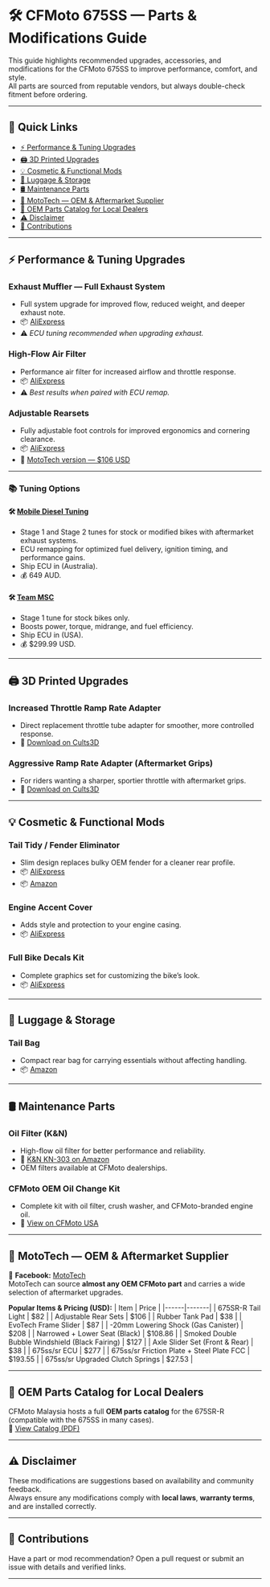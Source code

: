 # 🛠️ CFMoto 675SS — Parts & Modifications Guide

This guide highlights recommended upgrades, accessories, and modifications for the CFMoto 675SS to improve performance, comfort, and style.  
All parts are sourced from reputable vendors, but always double-check fitment before ordering.

---

## 📎 Quick Links

- [⚡ Performance & Tuning Upgrades](#-performance--tuning-upgrades)  
- [🖨️ 3D Printed Upgrades](#%EF%B8%8F-3d-printed-upgrades)  
- [💡 Cosmetic & Functional Mods](#-cosmetic--functional-mods)  
- [🎒 Luggage & Storage](#-luggage--storage)  
- [🛢️ Maintenance Parts](#-maintenance-parts)  
- [🏪 MotoTech — OEM & Aftermarket Supplier](#-mototech--oem--aftermarket-supplier)  
- [📑 OEM Parts Catalog for Local Dealers](#-oem-parts-catalog-for-local-dealers)  
- [⚠️ Disclaimer](#%EF%B8%8F-disclaimer)  
- [📣 Contributions](#-contributions)

---

## ⚡ Performance & Tuning Upgrades

### **Exhaust Muffler — Full Exhaust System**
- Full system upgrade for improved flow, reduced weight, and deeper exhaust note.  
- 📦 [AliExpress](https://www.aliexpress.us/item/3256808620072313.html)  
- ⚠️ *ECU tuning recommended when upgrading exhaust.*

### **High-Flow Air Filter**
- Performance air filter for increased airflow and throttle response.  
- 📦 [AliExpress](https://www.aliexpress.us/item/3256809267808792.html)  
- ⚠️ *Best results when paired with ECU remap.*

### **Adjustable Rearsets**
- Fully adjustable foot controls for improved ergonomics and cornering clearance.  
- 📦 [AliExpress](https://www.aliexpress.us/item/3256809332018304.html)  
- 🛒 [MotoTech version — $106 USD](https://www.facebook.com/profile.php?id=61575739142115)

---

### 📚 Tuning Options

#### 🛠️ [Mobile Diesel Tuning](https://www.mobiledieseltuning.com.au/cfmoto675)
- Stage 1 and Stage 2 tunes for stock or modified bikes with aftermarket exhaust systems.  
- ECU remapping for optimized fuel delivery, ignition timing, and performance gains.  
- Ship ECU in (Australia).  
- 💰 649 AUD.

#### 🛠️ [Team MSC](https://teammscparts.com/products/team-msc-cfmoto-675ss-ecu-tune)
- Stage 1 tune for stock bikes only.  
- Boosts power, torque, midrange, and fuel efficiency.  
- Ship ECU in (USA).  
- 💰 $299.99 USD.

---

## 🖨️ 3D Printed Upgrades

### **Increased Throttle Ramp Rate Adapter**
- Direct replacement throttle tube adapter for smoother, more controlled response.  
- 📄 [Download on Cults3D](https://cults3d.com/en/3d-printing/cfmoto-675ss-sr-throttle-tube-adapter)

### **Aggressive Ramp Rate Adapter (Aftermarket Grips)**
- For riders wanting a sharper, sportier throttle with aftermarket grips.  
- 📄 [Download on Cults3D](https://cults3d.com/en/3d-model/gadget/cfmoto-675ss-sr-aggressive-throttle-tube)

---

## 💡 Cosmetic & Functional Mods

### **Tail Tidy / Fender Eliminator**
- Slim design replaces bulky OEM fender for a cleaner rear profile.  
- 📦 [AliExpress](https://www.aliexpress.us/item/3256808490753997.html)  
- 📦 [Amazon](https://www.amazon.com/CFMOTO-Eliminator-License-Adjustable-Bracket/dp/B0F9KNTNHQ)

### **Engine Accent Cover**
- Adds style and protection to your engine casing.  
- 📦 [AliExpress](https://www.aliexpress.us/item/3256809297877920.html)

### **Full Bike Decals Kit**
- Complete graphics set for customizing the bike’s look.  
- 📦 [AliExpress](https://www.aliexpress.us/item/3256809133949104.html)

---

## 🎒 Luggage & Storage

### **Tail Bag**
- Compact rear bag for carrying essentials without affecting handling.  
- 📦 [Amazon](https://www.amazon.com/dp/B0D8K9KV54)

---

## 🛢️ Maintenance Parts

### **Oil Filter (K&N)**
- High-flow oil filter for better performance and reliability.  
- 🛒 [K&N KN-303 on Amazon](https://www.amazon.com/dp/B000E2CVIS)  
- OEM filters available at CFMoto dealerships.

### **CFMoto OEM Oil Change Kit**
- Complete kit with oil filter, crush washer, and CFMoto-branded engine oil.  
- 🛒 [View on CFMoto USA](https://www.cfmotousa.com/oemcatalogs/p/2025_675ss/cfmoto_oil_lubricants/67bf578d332d4850a65c8289/oil-change-kit-675cc-motorcycle)

---

## 🏪 MotoTech — OEM & Aftermarket Supplier

📌 **Facebook:** [MotoTech](https://www.facebook.com/profile.php?id=61575739142115)  
MotoTech can source **almost any OEM CFMoto part** and carries a wide selection of aftermarket upgrades.

**Popular Items & Pricing (USD):**
| Item | Price |
|------|-------|
| 675SR-R Tail Light | $82 |
| Adjustable Rear Sets | $106 |
| Rubber Tank Pad | $38 |
| EvoTech Frame Slider | $87 |
| -20mm Lowering Shock (Gas Canister) | $208 |
| Narrowed + Lower Seat (Black) | $108.86 |
| Smoked Double Bubble Windshield (Black Fairing) | $127 |
| Axle Slider Set (Front & Rear) | $38 |
| 675ss/sr ECU | $277 |
| 675ss/sr Friction Plate + Steel Plate FCC | $193.55 |
| 675ss/sr Upgraded Clutch Springs | $27.53 |

---

## 📑 OEM Parts Catalog for Local Dealers

CFMoto Malaysia hosts a full **OEM parts catalog** for the 675SR-R (compatible with the 675SS in many cases).  
📄 [View Catalog (PDF)](https://www.cfmotomalaysia.com.my/Source/Spare_Part/parts_catalog/675SR-R%20(U24052025)_NP.PDF)

---

## ⚠️ Disclaimer

These modifications are suggestions based on availability and community feedback.  
Always ensure any modifications comply with **local laws**, **warranty terms**, and are installed correctly.

---

## 📣 Contributions

Have a part or mod recommendation? Open a pull request or submit an issue with details and verified links.

---
